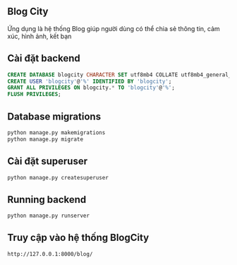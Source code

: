 ## Blog City
Ứng dụng là hệ thống Blog giúp người dùng có thể chia sẻ thông tin, cảm xúc, hình ảnh, kết bạn

## Cài đặt backend 

```sql
CREATE DATABASE blogcity CHARACTER SET utf8mb4 COLLATE utf8mb4_general_ci;
CREATE USER 'blogcity'@'%' IDENTIFIED BY 'blogcity';
GRANT ALL PRIVILEGES ON blogcity.* TO 'blogcity'@'%';
FLUSH PRIVILEGES;
```

## Database migrations 

```bash
python manage.py makemigrations
python manage.py migrate 
```

## Cài đặt superuser

```bash
python manage.py createsuperuser
```

## Running backend
 
```bash
python manage.py runserver
```

## Truy cập vào hệ thống BlogCity
```bash
http://127.0.0.1:8000/blog/
```

